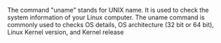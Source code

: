 The command "uname" stands for UNIX name. It is used to check the system information of your Linux computer. The uname command is commonly used to checks OS details, OS architecture (32 bit or 64 bit), Linux Kernel version, and Kernel release
